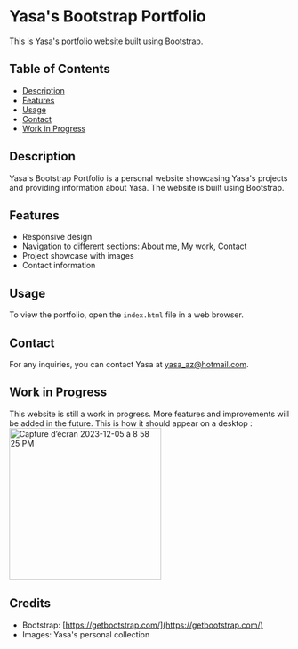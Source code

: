 # Yasa's Bootstrap Portfolio

This is Yasa's portfolio website built using Bootstrap.

## Table of Contents

- [Description](#description)
- [Features](#features)
- [Usage](#usage)
- [Contact](#contact)
- [Work in Progress](#work-in-progress)

## Description

Yasa's Bootstrap Portfolio is a personal website showcasing Yasa's projects and providing information about Yasa. The website is built using Bootstrap.

## Features

- Responsive design
- Navigation to different sections: About me, My work, Contact
- Project showcase with images
- Contact information

## Usage

To view the portfolio, open the `index.html` file in a web browser.

## Contact

For any inquiries, you can contact Yasa at [yasa_az@hotmail.com](mailto:yasa_az@hotmail.com).

## Work in Progress

This website is still a work in progress. More features and improvements will be added in the future.
This is how it should appear on a desktop : 
<img width="273" alt="Capture d’écran 2023-12-05 à 8 58 25 PM" src="https://github.com/yasaaz/bootstrap-portfolio/assets/148010250/3baad706-d57c-4f77-90b1-67e071cf85f7">


## Credits

- Bootstrap: [https://getbootstrap.com/](https://getbootstrap.com/)
- Images: Yasa's personal collection

